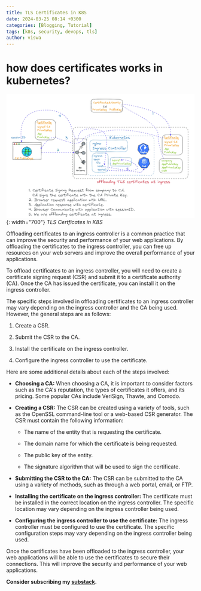 ```yaml
---
title: TLS Certificates in K8S
date: 2024-03-25 08:14 +0300
categories: [Blogging, Tutorial]
tags: [k8s, security, devops, tls]
author: viswa
---
```


# how does certificates works in kubernetes?
![Desktop View](/assets/posts/2024-03-25-TLSCertsK8S/certificate.gif){: width="700"}
_TLS Certficates in K8S_

Offloading certificates to an ingress controller is a common practice that can improve the security and performance of your web applications. By offloading the certificates to the ingress controller, you can free up resources on your web servers and improve the overall performance of your applications.

To offload certificates to an ingress controller, you will need to create a certificate signing request (CSR) and submit it to a certificate authority (CA). Once the CA has issued the certificate, you can install it on the ingress controller.

The specific steps involved in offloading certificates to an ingress controller may vary depending on the ingress controller and the CA being used. However, the general steps are as follows:

1. Create a CSR.

2. Submit the CSR to the CA.

3. Install the certificate on the ingress controller.

4. Configure the ingress controller to use the certificate.

Here are some additional details about each of the steps involved:

- **Choosing a CA:** When choosing a CA, it is important to consider factors such as the CA's reputation, the types of certificates it offers, and its pricing. Some popular CAs include VeriSign, Thawte, and Comodo.

- **Creating a CSR:** The CSR can be created using a variety of tools, such as the OpenSSL command-line tool or a web-based CSR generator. The CSR must contain the following information:

    - The name of the entity that is requesting the certificate.

    - The domain name for which the certificate is being requested.

    - The public key of the entity.

    - The signature algorithm that will be used to sign the certificate.

- **Submitting the CSR to the CA:** The CSR can be submitted to the CA using a variety of methods, such as through a web portal, email, or FTP.

- **Installing the certificate on the ingress controller:** The certificate must be installed in the correct location on the ingress controller. The specific location may vary depending on the ingress controller being used.

- **Configuring the ingress controller to use the certificate:** The ingress controller must be configured to use the certificate. The specific configuration steps may vary depending on the ingress controller being used.

Once the certificates have been offloaded to the ingress controller, your web applications will be able to use the certificates to secure their connections. This will improve the security and performance of your web applications.

**Consider subscribing my [substack](https://viswanathreddy.substack.com/).**

